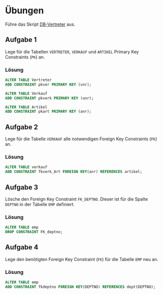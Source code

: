# Übungen

Führe das Skript [DB-Vertreter](./SQL_-_DB-Vertreter.sql) aus.

## Aufgabe 1
Lege für die Tabellen `VERTRETER`, `VERKAUF` und `ARTIKEL` Primary Key Constraints (`PK`) an.

### Lösung
```sql
ALTER TABLE Vertreter
ADD CONSTRAINT pkver PRIMARY KEY (vnr);	

ALTER TABLE Verkauf
ADD CONSTRAINT pkverk PRIMARY KEY (unr);

ALTER TABLE Artikel
ADD CONSTRAINT pkart PRIMARY KEY (anr);	
```

## Aufgabe 2
Lege für die Tabelle `VERKAUF` alle notwendigen Foreign Key Constraints (`FK`) an.

### Lösung
```sql
ALTER TABLE verkauf
ADD CONSTRAINT fkverk_Art FOREIGN KEY(anr) REFERENCES artikel;
```

## Aufgabe 3
Lösche den Foreign Key Constraint `FK_DEPTNO`. Dieser ist für die Spalte `DEPTNO` in der Tabelle `EMP` definiert.

### Lösung
```sql
ALTER TABLE emp
DROP CONSTRAINT FK_deptno;
```

## Aufgabe 4
Lege den benötigten Foreign Key Constraint (`FK`) für die Tabelle `EMP` neu an.

### Lösung
```sql
ALTER TABLE emp
ADD CONSTRAINT fkdeptno FOREIGN KEY(DEPTNO) REFERENCES dept(DEPTNO);
```

